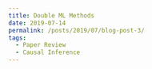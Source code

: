 ```yaml
---
title: Double ML Methods 
date: 2019-07-14
permalink: /posts/2019/07/blog-post-3/
tags:
  - Paper Review
  - Causal Inference 
---
```


